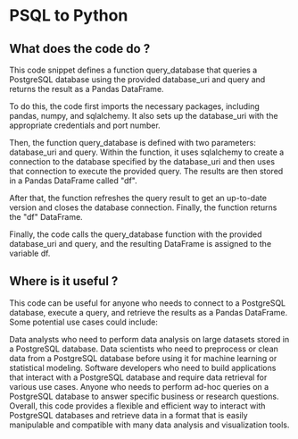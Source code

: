 # PSQL to Python

## What does the code do ?

This code snippet defines a function query_database that queries a PostgreSQL database using the provided database_uri and query and returns the result as a Pandas DataFrame.

To do this, the code first imports the necessary packages, including pandas, numpy, and sqlalchemy. It also sets up the database_uri with the appropriate credentials and port number.

Then, the function query_database is defined with two parameters: database_uri and query. Within the function, it uses sqlalchemy to create a connection to the database specified by the database_uri and then uses that connection to execute the provided query. The results are then stored in a Pandas DataFrame called "df".

After that, the function refreshes the query result to get an up-to-date version and closes the database connection. Finally, the function returns the "df" DataFrame.

Finally, the code calls the query_database function with the provided database_uri and query, and the resulting DataFrame is assigned to the variable df.

## Where is it useful ?

This code can be useful for anyone who needs to connect to a PostgreSQL database, execute a query, and retrieve the results as a Pandas DataFrame. Some potential use cases could include:

Data analysts who need to perform data analysis on large datasets stored in a PostgreSQL database.
Data scientists who need to preprocess or clean data from a PostgreSQL database before using it for machine learning or statistical modeling.
Software developers who need to build applications that interact with a PostgreSQL database and require data retrieval for various use cases.
Anyone who needs to perform ad-hoc queries on a PostgreSQL database to answer specific business or research questions.
Overall, this code provides a flexible and efficient way to interact with PostgreSQL databases and retrieve data in a format that is easily manipulable and compatible with many data analysis and visualization tools.

